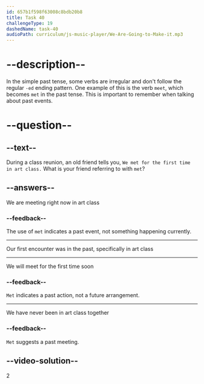 ```yaml
---
id: 657b1f598f63008c8bdb20b8
title: Task 40
challengeType: 19
dashedName: task-40
audioPath: curriculum/js-music-player/We-Are-Going-to-Make-it.mp3
---
```


# --description--

In the simple past tense, some verbs are irregular and don't follow the regular `-ed` ending pattern. One example of this is the verb `meet`, which becomes `met` in the past tense. This is important to remember when talking about past events.

# --question--

## --text--

During a class reunion, an old friend tells you, `We met for the first time in art class.` What is your friend referring to with `met`?

## --answers--

We are meeting right now in art class

### --feedback--

The use of `met` indicates a past event, not something happening currently.

---

Our first encounter was in the past, specifically in art class

---

We will meet for the first time soon

### --feedback--

`Met` indicates a past action, not a future arrangement.

---

We have never been in art class together

### --feedback--

`Met` suggests a past meeting.

## --video-solution--

2
